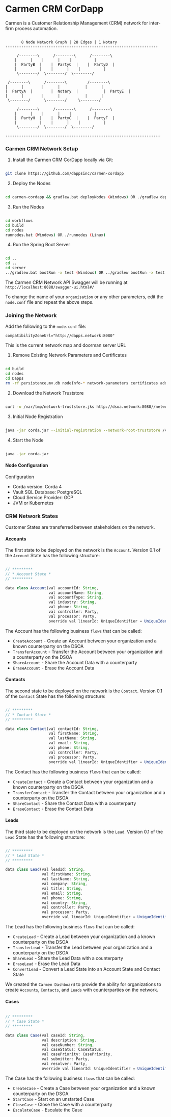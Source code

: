 # Carmen CRM CorDapp

Carmen is a Customer Relationship Management (CRM) network for inter-firm process automation.

```

	   8 Node Network Graph | 28 Edges | 1 Notary
-------------------------------------------------------------------

	 /--------\   	 /--------\      /--------\                                   
	|	   |	|	   |    |          |                            
	|  PartyB  |	|  PartyC  |	|  PartyD  | 
	|          |	|	   |	|          |                             
 	 \--------/	 \--------/	 \--------/

 /--------\		 /--------\	        /--------\
|	   |		|	   |	       |	  |
|  PartyA  |		|  Notary  |	       |  PartyE  | 
|	   |		|	   |	       |	  | 
 \--------/		 \--------/		\--------/

	 /--------\   	 /--------\      /--------\                                   
	|	   |	|	   |    |          |                            
	|  PartyH  |	|  PartyG  |	|  PartyF  | 
	|          |	|	   |	|          |                             
 	 \--------/	 \--------/	 \--------/

--------------------------------------------------------------------
```

### Carmen CRM Network Setup


1) Install the Carmen CRM CorDapp locally via Git:

```bash

git clone https://github.com/dappsinc/carmen-cordapp

```

2) Deploy the Nodes


```bash

cd carmen-cordapp && gradlew.bat deployNodes (Windows) OR ./gradlew deployNodes (Linux)

```

3) Run the Nodes

```bash

cd workflows
cd build 
cd nodes
runnodes.bat (Windows) OR ./runnodes (Linux)

```
4) Run the Spring Boot Server

```bash

cd ..
cd ..
cd server
../gradlew.bat bootRun -x test (Windows) OR ../gradlew bootRun -x test

```
The Carmen CRM Network API Swagger will be running at `http://localhost:8080/swagger-ui.html#/`

To change the name of your `organisation` or any other parameters, edit the `node.conf` file and repeat the above steps.

### Joining the Network

Add the following to the `node.conf` file:

`compatibilityZoneUrl="http://dapps.network:8080"`

This is the current network map and doorman server URL

1) Remove Existing Network Parameters and Certificates

```bash

cd build
cd nodes
cd Dapps
rm -rf persistence.mv.db nodeInfo-* network-parameters certificates additional-node-infos

```

2) Download the Network Truststore

```bash

curl -o /var/tmp/network-truststore.jks http://dsoa.network:8080//network-map/truststore

```

3) Initial Node Registration

```bash

java -jar corda.jar --initial-registration --network-root-truststore /var/tmp/network-truststore.jks --network-root-truststore-password trustpass

```
4) Start the Node

```bash

java -jar corda.jar

```

#### Node Configuration

Configuration 

- Corda version: Corda 4
- Vault SQL Database: PostgreSQL
- Cloud Service Provider: GCP
- JVM or Kubernetes


### CRM Network States

Customer States are transferred between stakeholders on the network.

#### Accounts

The first state to be deployed on the network is the `Account`. Version 0.1 of the `Account` State has the following structure:

```jsx

// *********
// * Account State *
// *********

data class Account(val accountId: String,
                   val accountName: String,
                   val accountType: String,
                   val industry: String,
                   val phone: String,
                   val controller: Party,
                   val processor: Party,
                   override val linearId: UniqueIdentifier = UniqueIdentifier())


```

The Account has the following business `flows` that can be called:

- `CreateAccount` - Create an Account between your organization and a known counterparty on the DSOA
- `TransferAccount` - Transfer the Account between your organization and a counterparty on the DSOA
- `ShareAccount` - Share the Account Data with a counterparty
- `EraseAccount` - Erase the Account Data

#### Contacts

The second state to be deployed on the network is the `Contact`. Version 0.1 of the `Contact` State has the following structure:

```jsx

// *********
// * Contact State *
// *********

data class Contact(val contactId: String,
                   val firstName: String,
                   val lastName: String,
                   val email: String,
                   val phone: String,
                   val controller: Party,
                   val processor: Party,
                   override val linearId: UniqueIdentifier = UniqueIdentifier())


```


The Contact has the following business `flows` that can be called:

- `CreateContact` - Create a Contact between your organization and a known counterparty on the DSOA
- `TransferContact` - Transfer the Contact between your organization and a counterparty on the DSOA
- `ShareContact` - Share the Contact Data with a counterparty
- `EraseContact` - Erase the Contact Data

#### Leads

The third state to be deployed on the network is the `Lead`. Version 0.1 of the `Lead` State has the following structure:

```jsx

// *********
// * Lead State *
// *********

data class Lead(val leadId: String,
                val firstName: String,
                val lastName: String,
                val company: String,
                val title: String,
                val email: String,
                val phone: String,
                val country: String,
                val controller: Party,
                val processor: Party,
                override val linearId: UniqueIdentifier = UniqueIdentifier())


```


The Lead has the following business `flows` that can be called:

- `CreateLead` - Create a Lead between your organization and a known counterparty on the DSOA
- `TransferLead` - Transfer the Lead between your organization and a counterparty on the DSOA
- `ShareLead` - Share the Lead Data with a counterparty
- `EraseLead` - Erase the Lead Data
- `ConvertLead` - Convert a Lead State into an Account State and Contact State


We created the `Carmen Dashboard` to provide the ability for organizations to create `Accounts`, `Contacts`, and `Leads` with counterparties on the network.


#### Cases


```jsx

// *********
// * Case State *
// *********

data class Case(val caseId: String,
                val description: String,
                val caseNumber: String,
                val caseStatus: CaseStatus,
                val casePriority: CasePriority,
                val submitter: Party,
                val resolver: Party,
                override val linearId: UniqueIdentifier = UniqueIdentifier()) 


```

The Case has the following business `flows` that can be called:

- `CreateCase` - Create a Case between your organization and a known counterparty on the DSOA
- `StartCase` - Start on an unstarted Case
- `CloseCase` - Close the Case with a counterparty
- `EscalateCase` - Escalate the Case

